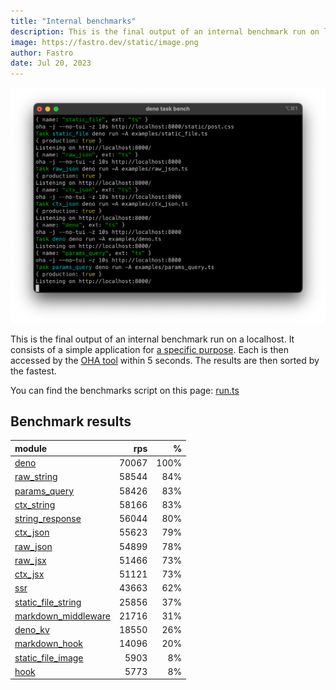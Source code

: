 ```yaml
---
title: "Internal benchmarks"
description: This is the final output of an internal benchmark run on localhost
image: https://fastro.dev/static/image.png
author: Fastro
date: Jul 20, 2023
---
```


![bench](/static/bench.png)

This is the final output of an internal benchmark run on a localhost. It consists of a simple application for [a specific purpose](https://github.com/fastrodev/fastro/blob/main/deno.json). Each is then accessed by the [OHA tool](https://github.com/hatoo/oha) within 5 seconds. The results are then sorted by the fastest.

You can find the benchmarks script on this page: [run.ts](https://github.com/fastrodev/fastro/blob/main/bench/run.ts)

## Benchmark results


| module                                                                                               |   rps |    % |
| :--------------------------------------------------------------------------------------------------- | ----: | ---: |
| [deno](https://github.com/fastrodev/fastro/blob/main/examples/deno.ts)                               | 70067 | 100% |
| [raw_string](https://github.com/fastrodev/fastro/blob/main/examples/raw_string.ts)                   | 58544 |  84% |
| [params_query](https://github.com/fastrodev/fastro/blob/main/examples/params_query.ts)               | 58426 |  83% |
| [ctx_string](https://github.com/fastrodev/fastro/blob/main/examples/ctx_string.ts)                   | 58166 |  83% |
| [string_response](https://github.com/fastrodev/fastro/blob/main/examples/string_response.ts)         | 56044 |  80% |
| [ctx_json](https://github.com/fastrodev/fastro/blob/main/examples/ctx_json.ts)                       | 55623 |  79% |
| [raw_json](https://github.com/fastrodev/fastro/blob/main/examples/raw_json.ts)                       | 54899 |  78% |
| [raw_jsx](https://github.com/fastrodev/fastro/blob/main/examples/raw_jsx.tsx)                        | 51466 |  73% |
| [ctx_jsx](https://github.com/fastrodev/fastro/blob/main/examples/ctx_jsx.tsx)                        | 51121 |  73% |
| [ssr](https://github.com/fastrodev/fastro/blob/main/examples/ssr.ts)                                 | 43663 |  62% |
| [static_file_string](https://github.com/fastrodev/fastro/blob/main/examples/static_file_string.ts)   | 25856 |  37% |
| [markdown_middleware](https://github.com/fastrodev/fastro/blob/main/examples/markdown_middleware.ts) | 21716 |  31% |
| [deno_kv](https://github.com/fastrodev/fastro/blob/main/examples/deno_kv.ts)                         | 18550 |  26% |
| [markdown_hook](https://github.com/fastrodev/fastro/blob/main/examples/markdown_hook.ts)             | 14096 |  20% |
| [static_file_image](https://github.com/fastrodev/fastro/blob/main/examples/static_file_image.ts)     |  5903 |   8% |
| [hook](https://github.com/fastrodev/fastro/blob/main/examples/hook.ts)                               |  5773 |   8% |